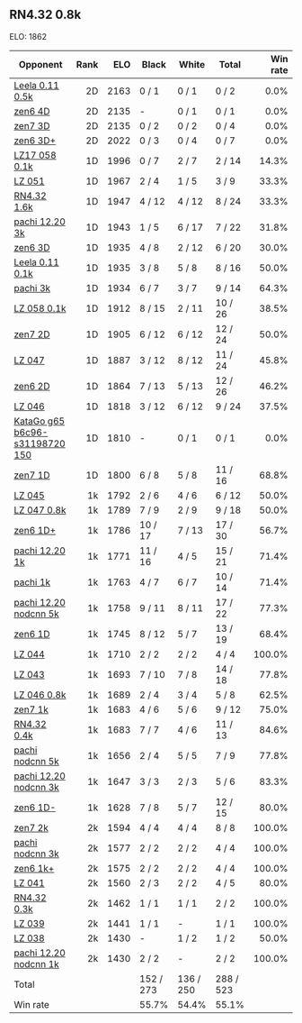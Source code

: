 ## RN4.32 0.8k ##

ELO: 1862

Opponent | Rank | ELO | Black | White | Total | Win rate
---------|-----:|----:|-------|-------|-------|-------:
[Leela 0.11 0.5k](Leela%200.11%200.5k.md) | 2D | 2163 | 0 / 1 | 0 / 1 | 0 / 2 | 0.0%
[zen6 4D](zen6%204D.md) | 2D | 2135 | - | 0 / 1 | 0 / 1 | 0.0%
[zen7 3D](zen7%203D.md) | 2D | 2135 | 0 / 2 | 0 / 2 | 0 / 4 | 0.0%
[zen6 3D+](zen6%203D+.md) | 2D | 2022 | 0 / 3 | 0 / 4 | 0 / 7 | 0.0%
[LZ17 058 0.1k](LZ17%20058%200.1k.md) | 1D | 1996 | 0 / 7 | 2 / 7 | 2 / 14 | 14.3%
[LZ 051](LZ%20051.md) | 1D | 1967 | 2 / 4 | 1 / 5 | 3 / 9 | 33.3%
[RN4.32 1.6k](RN4.32%201.6k.md) | 1D | 1947 | 4 / 12 | 4 / 12 | 8 / 24 | 33.3%
[pachi 12.20 3k](pachi%2012.20%203k.md) | 1D | 1943 | 1 / 5 | 6 / 17 | 7 / 22 | 31.8%
[zen6 3D](zen6%203D.md) | 1D | 1935 | 4 / 8 | 2 / 12 | 6 / 20 | 30.0%
[Leela 0.11 0.1k](Leela%200.11%200.1k.md) | 1D | 1935 | 3 / 8 | 5 / 8 | 8 / 16 | 50.0%
[pachi 3k](pachi%203k.md) | 1D | 1934 | 6 / 7 | 3 / 7 | 9 / 14 | 64.3%
[LZ 058 0.1k](LZ%20058%200.1k.md) | 1D | 1912 | 8 / 15 | 2 / 11 | 10 / 26 | 38.5%
[zen7 2D](zen7%202D.md) | 1D | 1905 | 6 / 12 | 6 / 12 | 12 / 24 | 50.0%
[LZ 047](LZ%20047.md) | 1D | 1887 | 3 / 12 | 8 / 12 | 11 / 24 | 45.8%
[zen6 2D](zen6%202D.md) | 1D | 1864 | 7 / 13 | 5 / 13 | 12 / 26 | 46.2%
[LZ 046](LZ%20046.md) | 1D | 1818 | 3 / 12 | 6 / 12 | 9 / 24 | 37.5%
[KataGo g65 b6c96-s31198720 150](KataGo%20g65%20b6c96-s31198720%20150.md) | 1D | 1810 | - | 0 / 1 | 0 / 1 | 0.0%
[zen7 1D](zen7%201D.md) | 1D | 1800 | 6 / 8 | 5 / 8 | 11 / 16 | 68.8%
[LZ 045](LZ%20045.md) | 1k | 1792 | 2 / 6 | 4 / 6 | 6 / 12 | 50.0%
[LZ 047 0.8k](LZ%20047%200.8k.md) | 1k | 1789 | 7 / 9 | 2 / 9 | 9 / 18 | 50.0%
[zen6 1D+](zen6%201D+.md) | 1k | 1786 | 10 / 17 | 7 / 13 | 17 / 30 | 56.7%
[pachi 12.20 1k](pachi%2012.20%201k.md) | 1k | 1771 | 11 / 16 | 4 / 5 | 15 / 21 | 71.4%
[pachi 1k](pachi%201k.md) | 1k | 1763 | 4 / 7 | 6 / 7 | 10 / 14 | 71.4%
[pachi 12.20 nodcnn 5k](pachi%2012.20%20nodcnn%205k.md) | 1k | 1758 | 9 / 11 | 8 / 11 | 17 / 22 | 77.3%
[zen6 1D](zen6%201D.md) | 1k | 1745 | 8 / 12 | 5 / 7 | 13 / 19 | 68.4%
[LZ 044](LZ%20044.md) | 1k | 1710 | 2 / 2 | 2 / 2 | 4 / 4 | 100.0%
[LZ 043](LZ%20043.md) | 1k | 1693 | 7 / 10 | 7 / 8 | 14 / 18 | 77.8%
[LZ 046 0.8k](LZ%20046%200.8k.md) | 1k | 1689 | 2 / 4 | 3 / 4 | 5 / 8 | 62.5%
[zen7 1k](zen7%201k.md) | 1k | 1683 | 4 / 6 | 5 / 6 | 9 / 12 | 75.0%
[RN4.32 0.4k](RN4.32%200.4k.md) | 1k | 1683 | 7 / 7 | 4 / 6 | 11 / 13 | 84.6%
[pachi nodcnn 5k](pachi%20nodcnn%205k.md) | 1k | 1656 | 2 / 4 | 5 / 5 | 7 / 9 | 77.8%
[pachi 12.20 nodcnn 3k](pachi%2012.20%20nodcnn%203k.md) | 1k | 1647 | 3 / 3 | 2 / 3 | 5 / 6 | 83.3%
[zen6 1D-](zen6%201D-.md) | 1k | 1628 | 7 / 8 | 5 / 7 | 12 / 15 | 80.0%
[zen7 2k](zen7%202k.md) | 2k | 1594 | 4 / 4 | 4 / 4 | 8 / 8 | 100.0%
[pachi nodcnn 3k](pachi%20nodcnn%203k.md) | 2k | 1577 | 2 / 2 | 2 / 2 | 4 / 4 | 100.0%
[zen6 1k+](zen6%201k+.md) | 2k | 1575 | 2 / 2 | 2 / 2 | 4 / 4 | 100.0%
[LZ 041](LZ%20041.md) | 2k | 1560 | 2 / 3 | 2 / 2 | 4 / 5 | 80.0%
[RN4.32 0.3k](RN4.32%200.3k.md) | 2k | 1462 | 1 / 1 | 1 / 1 | 2 / 2 | 100.0%
[LZ 039](LZ%20039.md) | 2k | 1441 | 1 / 1 | - | 1 / 1 | 100.0%
[LZ 038](LZ%20038.md) | 2k | 1430 | - | 1 / 2 | 1 / 2 | 50.0%
[pachi 12.20 nodcnn 1k](pachi%2012.20%20nodcnn%201k.md) | 2k | 1430 | 2 / 2 | - | 2 / 2 | 100.0%
Total | | | 152 / 273 | 136 / 250 | 288 / 523 | 
Win rate| | | 55.7% | 54.4% | 55.1% | 
